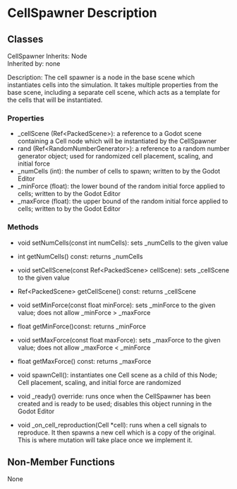 # CellSpawner Description

## Classes

CellSpawner
Inherits: Node  
Inherited by: none  

Description: The cell spawner is a node in the base scene which instantiates cells into the simulation. It takes multiple properties from the base scene, including a separate cell scene, which acts as a template for the cells that will be instantiated.

### Properties
- _cellScene (Ref\<PackedScene\>): a reference to a Godot scene containing a Cell node which will be instantiated by the CellSpawner
- rand (Ref\<RandomNumberGenerator\>): a reference to a random number generator object; used for randomized cell placement, scaling, and initial force
- _numCells (int): the number of cells to spawn; written to by the Godot Editor
- _minForce (float): the lower bound of the random initial force applied to cells; written to by the Godot Editor
- _maxForce (float): the upper bound of the random initial force applied to cells; written to by the Godot Editor

### Methods
- void setNumCells(const int numCells): sets _numCells to the given value
- int getNumCells() const: returns _numCells

- void setCellScene(const Ref\<PackedScene\> cellScene): sets _cellScene to the given value
- Ref\<PackedScene\> getCellScene() const: returns _cellScene

- void setMinForce(const float minForce): sets _minForce to the given value; does not allow _minForce > _maxForce
- float getMinForce()const: returns _minForce

- void setMaxForce(const float maxForce): sets _maxForce to the given value; does not allow _maxForce < _minForce
- float getMaxForce() const: returns _maxForce

- void spawnCell(): instantiates one Cell scene as a child of this Node; Cell placement, scaling, and initial force are randomized

- void _ready() override: runs once when the CellSpawner has been created and is ready to be used; disables this object running in the Godot Editor
- void _on_cell_reproduction(Cell *cell): runs when a cell signals to reproduce. It then spawns a new cell which is a copy of the original. This is where mutation will take place once we implement it.

## Non-Member Functions
None
